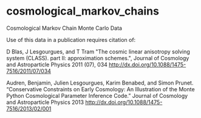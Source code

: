 cosmological_markov_chains
==========================

Cosmological Markov Chain Monte Carlo Data

Use of this data in a publication requires citation of:

D Blas, J Lesgourgues, and T Tram "The cosmic linear anisotropy solving system (CLASS). part II: approximation schemes.", Journal of Cosmology and Astroparticle Physics 2011 (07), 034 http://dx.doi.org/10.1088/1475-7516/2011/07/034

Audren, Benjamin, Julien Lesgourgues, Karim Benabed, and Simon Prunet. “Conservative Constraints on Early Cosmology: An Illustration of the Monte Python Cosmological Parameter Inference Code.” Journal of Cosmology and Astroparticle Physics 2013 http://dx.doi.org/10.1088/1475-7516/2013/02/001
